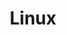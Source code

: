 ---
title: Linux
description: This section allows discovery of the Linux environment, as well as its use in command line.
icon: i-devicon-linux
landing: true
navigation: false
---